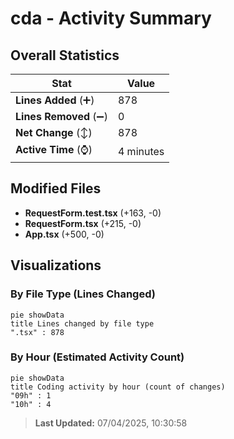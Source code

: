 # cda - Activity Summary 

## Overall Statistics

| Stat                   | Value                                                             |
| ---------------------- | ----------------------------------------------------------------- |
| **Lines Added** (➕)   | 878                                          |
| **Lines Removed** (➖) | 0                                        |
| **Net Change** (↕)    | 878                |
| **Active Time** (⌚)   | 4 minutes |


## Modified Files
- **RequestForm.test.tsx** (+163, -0)
- **RequestForm.tsx** (+215, -0)
- **App.tsx** (+500, -0)

## Visualizations

### By File Type (Lines Changed)

```mermaid
pie showData
title Lines changed by file type
".tsx" : 878
```

### By Hour (Estimated Activity Count)

```mermaid
pie showData
title Coding activity by hour (count of changes)
"09h" : 1
"10h" : 4
```


> **Last Updated:** 07/04/2025, 10:30:58